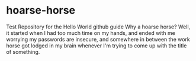 # hoarse-horse
Test Repository for the Hello World github guide
Why a hoarse horse? Well, it started when I had too much time on my hands, and ended with me worrying my passwords are insecure, and somewhere in between the work horse got lodged in my brain whenever I'm trying to come up with the title of something.
